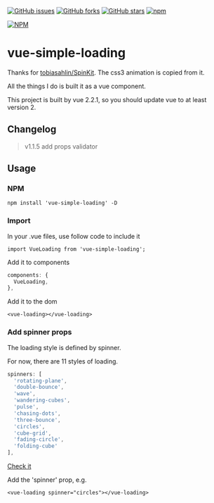

[![GitHub issues](https://img.shields.io/github/issues/iapYang/vue-simple-loading.svg?style=flat-square)](https://github.com/iapYang/vue-simple-loading/issues)
[![GitHub forks](https://img.shields.io/github/forks/iapYang/vue-simple-loading.svg?style=flat-square)](https://github.com/iapYang/vue-simple-loading/network)
[![GitHub stars](https://img.shields.io/github/stars/iapYang/vue-simple-loading.svg?style=flat-square)](https://github.com/iapYang/vue-simple-loading/stargazers)
[![npm](https://img.shields.io/npm/dt/vue-simple-loading.svg?style=flat)](https://www.npmjs.com/package/vue-simple-loading)

[![NPM](https://nodei.co/npm/vue-simple-loading.png?downloads=true&downloadRank=true&stars=true)](https://nodei.co/npm/vue-simple-loading/)

# vue-simple-loading

Thanks for [tobiasahlin/SpinKit](https://github.com/tobiasahlin/SpinKit). The css3 animation is copied from it.

All the things I do is built it as a vue component.

This project is built by vue 2.2.1, so you should update vue to at least version 2.

## Changelog

> v1.1.5 add props validator

## Usage

### NPM

`npm install 'vue-simple-loading' -D ` 

### Import

In your .vue files, use follow code to include it

`import VueLoading from 'vue-simple-loading';`

Add it to components

```javascript
components: {
  VueLoading,
},
```

Add it to the dom

`<vue-loading></vue-loading>`

### Add spinner props

The loading style is defined by spinner.

For now, there are 11 styles of loading.

```javascript
spinners: [
  'rotating-plane',
  'double-bounce',
  'wave',
  'wandering-cubes',
  'pulse',
  'chasing-dots',
  'three-bounce',
  'circles',
  'cube-grid',
  'fading-circle',
  'folding-cube'
],
```

[Check it](https://iapyang.github.io/vue-simple-loading/)

Add the 'spinner' prop, e.g.

`<vue-loading spinner="circles"></vue-loading>`

​